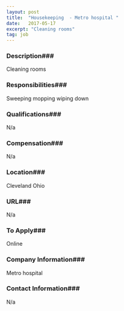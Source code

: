 ```yaml
---
layout: post
title:  "Housekeeping  - Metro hospital "
date:   2017-05-17
excerpt: "Cleaning rooms"
tag: job
---
```


### Description###

Cleaning rooms


### Responsibilities###

Sweeping mopping wiping down 


### Qualifications###

N/a


### Compensation###

N/a


### Location###

Cleveland Ohio 


### URL###

N/a

### To Apply###

Online


### Company Information###

Metro hospital 


### Contact Information###

N/a

